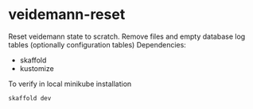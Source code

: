 # veidemann-reset
Reset veidemann state to scratch. Remove files and empty database log tables (optionally configuration tables)
Dependencies:
- skaffold
- kustomize

To verify in local minikube installation

```skaffold dev```
